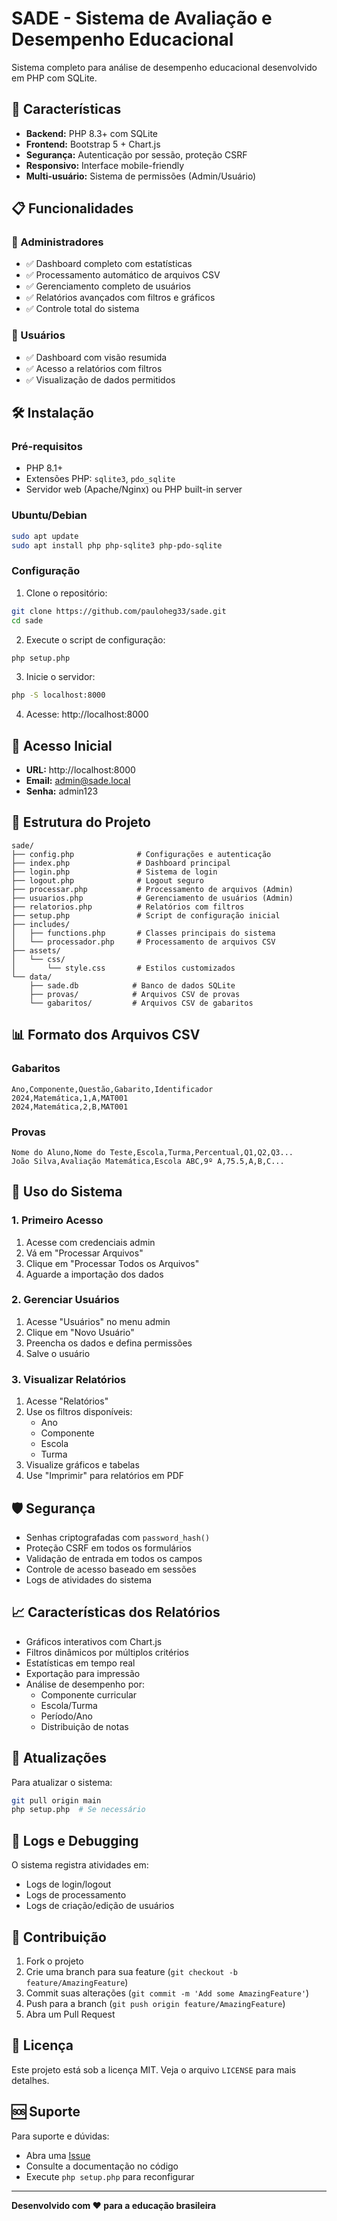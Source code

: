 # SADE - Sistema de Avaliação e Desempenho Educacional

Sistema completo para análise de desempenho educacional desenvolvido em PHP com SQLite.

## 🚀 Características

- **Backend:** PHP 8.3+ com SQLite
- **Frontend:** Bootstrap 5 + Chart.js  
- **Segurança:** Autenticação por sessão, proteção CSRF
- **Responsivo:** Interface mobile-friendly
- **Multi-usuário:** Sistema de permissões (Admin/Usuário)

## 📋 Funcionalidades

### 👤 Administradores
- ✅ Dashboard completo com estatísticas
- ✅ Processamento automático de arquivos CSV
- ✅ Gerenciamento completo de usuários
- ✅ Relatórios avançados com filtros e gráficos
- ✅ Controle total do sistema

### 👥 Usuários
- ✅ Dashboard com visão resumida
- ✅ Acesso a relatórios com filtros
- ✅ Visualização de dados permitidos

## 🛠️ Instalação

### Pré-requisitos
- PHP 8.1+
- Extensões PHP: `sqlite3`, `pdo_sqlite`
- Servidor web (Apache/Nginx) ou PHP built-in server

### Ubuntu/Debian
```bash
sudo apt update
sudo apt install php php-sqlite3 php-pdo-sqlite
```

### Configuração
1. Clone o repositório:
```bash
git clone https://github.com/pauloheg33/sade.git
cd sade
```

2. Execute o script de configuração:
```bash
php setup.php
```

3. Inicie o servidor:
```bash
php -S localhost:8000
```

4. Acesse: http://localhost:8000

## 🔐 Acesso Inicial

- **URL:** http://localhost:8000
- **Email:** admin@sade.local
- **Senha:** admin123

## 📁 Estrutura do Projeto

```
sade/
├── config.php              # Configurações e autenticação
├── index.php               # Dashboard principal
├── login.php               # Sistema de login
├── logout.php              # Logout seguro
├── processar.php           # Processamento de arquivos (Admin)
├── usuarios.php            # Gerenciamento de usuários (Admin)
├── relatorios.php          # Relatórios com filtros
├── setup.php               # Script de configuração inicial
├── includes/
│   ├── functions.php       # Classes principais do sistema
│   └── processador.php     # Processamento de arquivos CSV
├── assets/
│   └── css/
│       └── style.css       # Estilos customizados
└── data/
    ├── sade.db            # Banco de dados SQLite
    ├── provas/            # Arquivos CSV de provas
    └── gabaritos/         # Arquivos CSV de gabaritos
```

## 📊 Formato dos Arquivos CSV

### Gabaritos
```csv
Ano,Componente,Questão,Gabarito,Identificador
2024,Matemática,1,A,MAT001
2024,Matemática,2,B,MAT001
```

### Provas
```csv
Nome do Aluno,Nome do Teste,Escola,Turma,Percentual,Q1,Q2,Q3...
João Silva,Avaliação Matemática,Escola ABC,9º A,75.5,A,B,C...
```

## 🔧 Uso do Sistema

### 1. Primeiro Acesso
1. Acesse com credenciais admin
2. Vá em "Processar Arquivos"
3. Clique em "Processar Todos os Arquivos"
4. Aguarde a importação dos dados

### 2. Gerenciar Usuários
1. Acesse "Usuários" no menu admin
2. Clique em "Novo Usuário"
3. Preencha os dados e defina permissões
4. Salve o usuário

### 3. Visualizar Relatórios
1. Acesse "Relatórios"
2. Use os filtros disponíveis:
   - Ano
   - Componente
   - Escola
   - Turma
3. Visualize gráficos e tabelas
4. Use "Imprimir" para relatórios em PDF

## 🛡️ Segurança

- Senhas criptografadas com `password_hash()`
- Proteção CSRF em todos os formulários
- Validação de entrada em todos os campos
- Controle de acesso baseado em sessões
- Logs de atividades do sistema

## 📈 Características dos Relatórios

- Gráficos interativos com Chart.js
- Filtros dinâmicos por múltiplos critérios
- Estatísticas em tempo real
- Exportação para impressão
- Análise de desempenho por:
  - Componente curricular
  - Escola/Turma
  - Período/Ano
  - Distribuição de notas

## 🔄 Atualizações

Para atualizar o sistema:
```bash
git pull origin main
php setup.php  # Se necessário
```

## 📝 Logs e Debugging

O sistema registra atividades em:
- Logs de login/logout
- Logs de processamento
- Logs de criação/edição de usuários

## 🤝 Contribuição

1. Fork o projeto
2. Crie uma branch para sua feature (`git checkout -b feature/AmazingFeature`)
3. Commit suas alterações (`git commit -m 'Add some AmazingFeature'`)
4. Push para a branch (`git push origin feature/AmazingFeature`)
5. Abra um Pull Request

## 📄 Licença

Este projeto está sob a licença MIT. Veja o arquivo `LICENSE` para mais detalhes.

## 🆘 Suporte

Para suporte e dúvidas:
- Abra uma [Issue](https://github.com/pauloheg33/sade/issues)
- Consulte a documentação no código
- Execute `php setup.php` para reconfigurar

---

**Desenvolvido com ❤️ para a educação brasileira**
